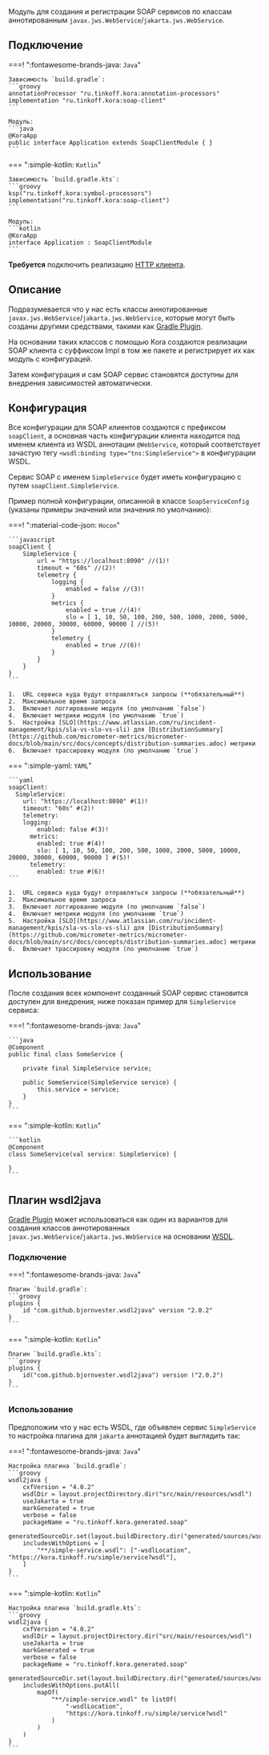 Модуль для создания и регистрации SOAP сервисов по классам аннотированным `javax.jws.WebService`/`jakarta.jws.WebService`.

## Подключение

===! ":fontawesome-brands-java: `Java`"

    Зависимость `build.gradle`:
    ```groovy
    annotationProcessor "ru.tinkoff.kora:annotation-processors"
    implementation "ru.tinkoff.kora:soap-client"
    ```

    Модуль:
    ```java
    @KoraApp
    public interface Application extends SoapClientModule { }
    ```

=== ":simple-kotlin: `Kotlin`"

    Зависимость `build.gradle.kts`:
    ```groovy
    ksp("ru.tinkoff.kora:symbol-processors")
    implementation("ru.tinkoff.kora:soap-client")
    ```

    Модуль:
    ```kotlin
    @KoraApp
    interface Application : SoapClientModule
    ```

**Требуется** подключить реализацию [HTTP клиента](http-client.md).

## Описание

Подразумевается что у нас есть классы аннотированные `javax.jws.WebService`/`jakarta.jws.WebService`, которые могут быть созданы другими средствами, 
такими как [Gradle Plugin](#плагин-wsdl2java).

На основании таких классов с помощью Kora создаются реализации SOAP клиента с суффиксом Impl в том же пакете и регистрирует их как модуль с конфигурацей.

Затем конфигурация и сам SOAP сервис становятся доступны для внедрения зависимостей автоматически.

## Конфигурация

Все конфигурации для SOAP клиентов создаются с префиксом `soapClient`, 
а основная часть конфигурации клиента находится под именем клиента из WSDL аннотации `@WebService`, 
который соответствует зачастую тегу `<wsdl:binding type="tns:SimpleService">` в конфигурации WSDL.

Сервис SOAP с именем `SimpleService` будет иметь конфигурацию с путем `soapClient.SimpleService`.

Пример полной конфигурации, описанной в классе `SoapServiceConfig` (указаны примеры значений или значения по умолчанию):

===! ":material-code-json: `Hocon`"

    ```javascript
    soapClient {
        SimpleService {
            url = "https://localhost:8090" //(1)!
            timeout = "60s" //(2)!
            telemetry {
                logging {
                    enabled = false //(3)!
                }
                metrics {
                    enabled = true //(4)!
                    slo = [ 1, 10, 50, 100, 200, 500, 1000, 2000, 5000, 10000, 20000, 30000, 60000, 90000 ] //(5)!
                }
                telemetry {
                    enabled = true //(6)!
                }
            }
        }
    }
    ```

    1.  URL сервиса куда будут отправляться запросы (**обязательный**)
    2.  Максимальное время запроса
    3.  Включает логгирование модуля (по умолчанию `false`)
    4.  Включает метрики модуля (по умолчанию `true`)
    5.  Настройка [SLO](https://www.atlassian.com/ru/incident-management/kpis/sla-vs-slo-vs-sli) для [DistributionSummary](https://github.com/micrometer-metrics/micrometer-docs/blob/main/src/docs/concepts/distribution-summaries.adoc) метрики
    6.  Включает трассировку модуля (по умолчанию `true`)

=== ":simple-yaml: `YAML`"

    ```yaml
    soapClient:
      SimpleService:
        url: "https://localhost:8090" #(1)!
        timeout: "60s" #(2)!
        telemetry:
        logging:
            enabled: false #(3)!
          metrics:
            enabled: true #(4)!
            slo: [ 1, 10, 50, 100, 200, 500, 1000, 2000, 5000, 10000, 20000, 30000, 60000, 90000 ] #(5)!
          telemetry:
            enabled: true #(6)!
    ```

    1.  URL сервиса куда будут отправляться запросы (**обязательный**)
    2.  Максимальное время запроса
    3.  Включает логгирование модуля (по умолчанию `false`)
    4.  Включает метрики модуля (по умолчанию `true`)
    5.  Настройка [SLO](https://www.atlassian.com/ru/incident-management/kpis/sla-vs-slo-vs-sli) для [DistributionSummary](https://github.com/micrometer-metrics/micrometer-docs/blob/main/src/docs/concepts/distribution-summaries.adoc) метрики
    6.  Включает трассировку модуля (по умолчанию `true`)

## Использование

После создания всех компонент созданный SOAP сервис становится доступен для внедрения, ниже показан пример для `SimpleService` сервиса:

===! ":fontawesome-brands-java: `Java`"

    ```java
    @Component
    public final class SomeService {

        private final SimpleService service;

        public SomeService(SimpleService service) {
            this.service = service;
        }
    }
    ```

=== ":simple-kotlin: `Kotlin`"

    ```kotlin
    @Component
    class SomeService(val service: SimpleService) {

    }
    ```

## Плагин wsdl2java

[Gradle Plugin](https://github.com/bjornvester/wsdl2java-gradle-plugin) может использоваться как один из вариантов для создания классов аннотированных `javax.jws.WebService`/`jakarta.jws.WebService`
на основании [WSDL](https://coderlessons.com/tutorials/xml-tekhnologii/uznaite-wsdl/wsdl-kratkoe-rukovodstvo).

### Подключение

===! ":fontawesome-brands-java: `Java`"

    Плагин `build.gradle`:
    ```groovy
    plugins {
        id "com.github.bjornvester.wsdl2java" version "2.0.2"
    }
    ```

=== ":simple-kotlin: `Kotlin`"

    Плагин `build.gradle.kts`:
    ```groovy
    plugins {
        id("com.github.bjornvester.wsdl2java") version ("2.0.2")
    }
    ```

### Использование

Предположим что у нас есть WSDL, где объявлен сервис `SimpleService` то настройка плагина для `jakarta` аннотацией будет выглядить так:

===! ":fontawesome-brands-java: `Java`"

    Настройка плагина `build.gradle`:
    ```groovy
    wsdl2java {
        cxfVersion = "4.0.2"
        wsdlDir = layout.projectDirectory.dir("src/main/resources/wsdl")
        useJakarta = true
        markGenerated = true
        verbose = false
        packageName = "ru.tinkoff.kora.generated.soap"
        generatedSourceDir.set(layout.buildDirectory.dir("generated/sources/wsdl2java/java"))
        includesWithOptions = [
            "**/simple-service.wsdl": ["-wsdlLocation", "https://kora.tinkoff.ru/simple/service?wsdl"],
        ]
    }
    ```

=== ":simple-kotlin: `Kotlin`"

    Настройка плагина `build.gradle.kts`:
    ```groovy
    wsdl2java {
        cxfVersion = "4.0.2"
        wsdlDir = layout.projectDirectory.dir("src/main/resources/wsdl")
        useJakarta = true
        markGenerated = true
        verbose = false
        packageName = "ru.tinkoff.kora.generated.soap"
        generatedSourceDir.set(layout.buildDirectory.dir("generated/sources/wsdl2java/java"))
        includesWithOptions.putAll(
            mapOf(
                "**/simple-service.wsdl" to listOf(
                    "-wsdlLocation",
                    "https://kora.tinkoff.ru/simple/service?wsdl"
                )
            )
        )
    }
    ```
